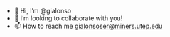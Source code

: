 - 👋 Hi, I’m @gialonso
- 🌱 I’m looking to collaborate with you!
- 📫 How to reach me gialonsoser@miners.utep.edu

<!---
gialonso/gialonso is a ✨ special ✨ repository because its `README.md` (this file) appears on your GitHub profile.
--->
